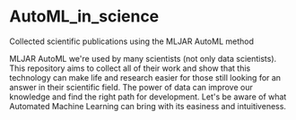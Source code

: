 # AutoML_in_science

Collected scientific publications using the MLJAR AutoML method

MLJAR AutoML we're used by many scientists (not only data scientists). This repository aims to collect all of their work and show that this technology can make life and research easier for those still looking for an answer in their scientific field. 
The power of data can improve our knowledge and find the right path for development. 
Let's be aware of what Automated Machine Learning can bring with its easiness and intuitiveness.  
